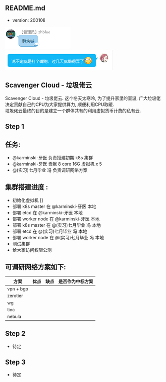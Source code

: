 README.md
---------

- version: 200108


![avatar](./src/assets/images/flag2.png)
![avatar](./src/assets/images/flag3.png)


Scavenger Cloud - 垃圾佬云
--------------------------

Scavenger Cloud - 垃圾佬云. 这个冬天太寒冷, 为了提升家里的室温, 广大垃圾佬决定贡献自己的CPU为大家提供算力, 顺便利用CPU取暖.  
垃圾佬云最终的目的是建立一个群体共有的利用虚拟货币计费的私有云.



Step 1
------

## 任务:
- @karminski-牙医 负责搭建初期 k8s 集群
- @karminski-牙医 贡献 8 core 16G 虚拟机 x 5
- @(实习)七月毕业 冯 负责调研网络方案


## 集群搭建进度 :

- 初始化虚拟机 []
- 部署 k8s master 在 @karminski-牙医 本地
- 部署 etcd 在 @karminski-牙医 本地
- 部署 worker node 在 @karminski-牙医 本地
- 部署 k8s master 在 @(实习)七月毕业 冯 本地
- 部署 etcd 在 @(实习)七月毕业 冯 本地
- 部署 worker node 在 @(实习)七月毕业 冯 本地
- 测试集群
- 给大家访问权限公测


## 可调研网络方案如下:

| 方案       | 优点                 | 缺点               | 是否作为中标方案 |
|------------|----------------------|--------------------|------------------|
| vpn + bgp  |                      |                    |                  |
| zerotier   |                      |                    |                  |
| wg         |                      |                    |                  |
| tinc       |                      |                    |                  |
| nebula     |                      |                    |                  |


Step 2
------

- 待定



Step 3
------

- 待定